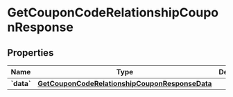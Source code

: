 
# GetCouponCodeRelationshipCouponResponse

## Properties
| Name | Type | Description | Notes |
| ------------ | ------------- | ------------- | ------------- |
| **&#x60;data&#x60;** | [**GetCouponCodeRelationshipCouponResponseData**](GetCouponCodeRelationshipCouponResponseData.md) |  |  |



